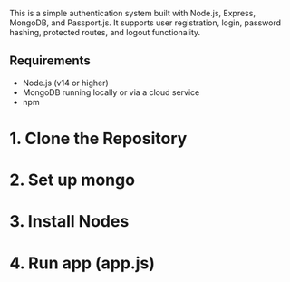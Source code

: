 This is a simple authentication system built with Node.js, Express, MongoDB, and Passport.js. It supports user registration, login, password hashing, protected routes, and logout functionality.

## Requirements

- Node.js (v14 or higher)
- MongoDB running locally or via a cloud service
- npm 

# 1. Clone the Repository
# 2. Set up mongo
# 3. Install Nodes
# 4. Run app (app.js)
